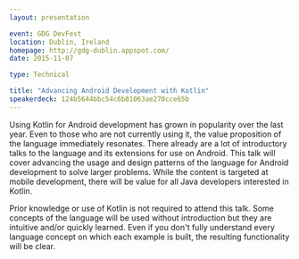 ```yaml
---
layout: presentation

event: GDG DevFest
location: Dublin, Ireland
homepage: http://gdg-dublin.appspot.com/
date: 2015-11-07

type: Technical

title: "Advancing Android Development with Kotlin"
speakerdeck: 124b5644bbc54c6b81063ae270cce65b
---
```


Using Kotlin for Android development has grown in popularity over the last year. Even to those who are not currently using it, the value proposition of the language immediately resonates. There already are a lot of introductory talks to the language and its extensions for use on Android. This talk will cover advancing the usage and design patterns of the language for Android development to solve larger problems. While the content is targeted at mobile development, there will be value for all Java developers interested in Kotlin.

Prior knowledge or use of Kotlin is not required to attend this talk. Some concepts of the language will be used without introduction but they are intuitive and/or quickly learned. Even if you don't fully understand every language concept on which each example is built, the resulting functionality will be clear.
